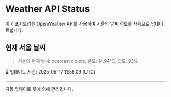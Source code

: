 
# Weather API Status

이 리포지토리는 OpenWeather API를 사용하여 서울의 날씨 정보를 자동으로 업데이트합니다.

## 현재 서울 날씨
> 서울의 현재 날씨: overcast clouds, 온도: 14.94°C, 습도: 93%

⏳ 업데이트 시간: 2025-05-17 11:56:09 (UTC)

---
자동 업데이트 봇에 의해 관리됩니다.
